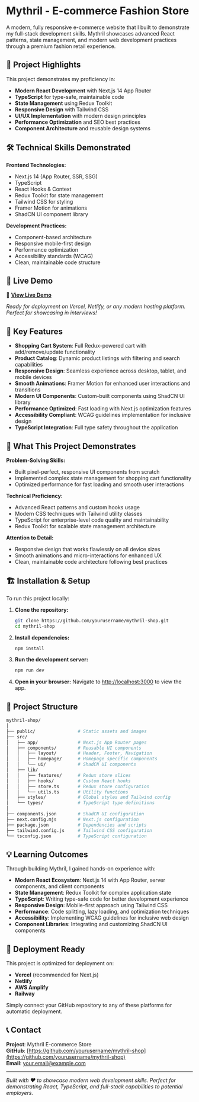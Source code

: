 # Mythril - E-commerce Fashion Store

A modern, fully responsive e-commerce website that I built to demonstrate my full-stack development skills. Mythril showcases advanced React patterns, state management, and modern web development practices through a premium fashion retail experience.

## 🚀 Project Highlights

This project demonstrates my proficiency in:
- **Modern React Development** with Next.js 14 App Router
- **TypeScript** for type-safe, maintainable code
- **State Management** using Redux Toolkit
- **Responsive Design** with Tailwind CSS
- **UI/UX Implementation** with modern design principles
- **Performance Optimization** and SEO best practices
- **Component Architecture** and reusable design systems

## 🛠️ Technical Skills Demonstrated

**Frontend Technologies:**
- Next.js 14 (App Router, SSR, SSG)
- TypeScript
- React Hooks & Context
- Redux Toolkit for state management
- Tailwind CSS for styling
- Framer Motion for animations
- ShadCN UI component library

**Development Practices:**
- Component-based architecture
- Responsive mobile-first design
- Performance optimization
- Accessibility standards (WCAG)
- Clean, maintainable code structure

## 📱 Live Demo

🚀 **[View Live Demo](https://your-mythril-demo-url.vercel.app)** 

*Ready for deployment on Vercel, Netlify, or any modern hosting platform. Perfect for showcasing in interviews!*

## 🌟 Key Features

- **Shopping Cart System**: Full Redux-powered cart with add/remove/update functionality
- **Product Catalog**: Dynamic product listings with filtering and search capabilities
- **Responsive Design**: Seamless experience across desktop, tablet, and mobile devices
- **Smooth Animations**: Framer Motion for enhanced user interactions and transitions
- **Modern UI Components**: Custom-built components using ShadCN UI library
- **Performance Optimized**: Fast loading with Next.js optimization features
- **Accessibility Compliant**: WCAG guidelines implementation for inclusive design
- **TypeScript Integration**: Full type safety throughout the application

## 🎯 What This Project Demonstrates

**Problem-Solving Skills:**
- Built pixel-perfect, responsive UI components from scratch
- Implemented complex state management for shopping cart functionality
- Optimized performance for fast loading and smooth user interactions

**Technical Proficiency:**
- Advanced React patterns and custom hooks usage
- Modern CSS techniques with Tailwind utility classes
- TypeScript for enterprise-level code quality and maintainability
- Redux Toolkit for scalable state management architecture

**Attention to Detail:**
- Responsive design that works flawlessly on all device sizes
- Smooth animations and micro-interactions for enhanced UX
- Clean, maintainable code architecture following best practices

## 🏗️ Installation & Setup

To run this project locally:

1. **Clone the repository:**
   ```bash
   git clone https://github.com/yourusername/mythril-shop.git
   cd mythril-shop
   ```

2. **Install dependencies:**
   ```bash
   npm install
   ```

3. **Run the development server:**
   ```bash
   npm run dev
   ```

4. **Open in your browser:**
   Navigate to [http://localhost:3000](http://localhost:3000) to view the app.

## 📁 Project Structure

```bash
mythril-shop/
│
├── public/                # Static assets and images
├── src/
│   ├── app/               # Next.js App Router pages
│   ├── components/        # Reusable UI components
│   │   ├── layout/        # Header, Footer, Navigation
│   │   ├── homepage/      # Homepage specific components
│   │   └── ui/            # ShadCN UI components
│   ├── lib/
│   │   ├── features/      # Redux store slices
│   │   ├── hooks/         # Custom React hooks
│   │   ├── store.ts       # Redux store configuration
│   │   └── utils.ts       # Utility functions
│   ├── styles/            # Global styles and Tailwind config
│   └── types/             # TypeScript type definitions
│
├── components.json        # ShadCN UI configuration
├── next.config.mjs        # Next.js configuration
├── package.json           # Dependencies and scripts
├── tailwind.config.js     # Tailwind CSS configuration
└── tsconfig.json          # TypeScript configuration
```

## 💡 Learning Outcomes

Through building Mythril, I gained hands-on experience with:

- **Modern React Ecosystem**: Next.js 14 with App Router, server components, and client components
- **State Management**: Redux Toolkit for complex application state
- **TypeScript**: Writing type-safe code for better development experience
- **Responsive Design**: Mobile-first approach using Tailwind CSS
- **Performance**: Code splitting, lazy loading, and optimization techniques
- **Accessibility**: Implementing WCAG guidelines for inclusive web design
- **Component Libraries**: Integrating and customizing ShadCN UI components

## 🚀 Deployment Ready

This project is optimized for deployment on:
- **Vercel** (recommended for Next.js)
- **Netlify**
- **AWS Amplify**
- **Railway**

Simply connect your GitHub repository to any of these platforms for automatic deployment.

## 📞 Contact

**Project**: Mythril E-commerce Store  
**GitHub**: [https://github.com/yourusername/mythril-shop](https://github.com/yourusername/mythril-shop)  
**Email**: [your.email@example.com](mailto:your.email@example.com)

---

*Built with ❤️ to showcase modern web development skills. Perfect for demonstrating React, TypeScript, and full-stack capabilities to potential employers.*
